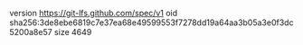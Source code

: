 version https://git-lfs.github.com/spec/v1
oid sha256:3de8ebe6819c7e37ea68e49599553f7278dd19a64aa3b05a3e0f3dc5200a8e57
size 4649
